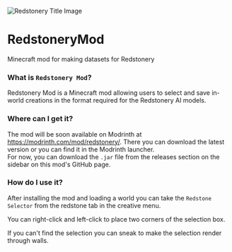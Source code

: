 ![Redstonery Title Image](https://cdn.modrinth.com/data/P9DbqD2L/images/77f3e9937561fdf957dc5bead8cd5ad070d54b02.png)
# RedstoneryMod
Minecraft mod for making datasets for Redstonery

### What is `Redstonery Mod`?

Redstonery Mod is a Minecraft mod allowing users to select and save in-world creations in the format required for the Redstonery AI models.

### Where can I get it?

The mod will be soon available on Modrinth at https://modrinth.com/mod/redstonery/. There you can download the latest version or you can find it in the Modrinth launcher.\
For now, you can download the `.jar` file from the releases section on the sidebar on this mod's GitHub page.

### How do I use it?

After installing the mod and loading a world you can take the `Redstone Selector` from the redstone tab in the creative menu.

You can right-click and left-click to place two corners of the selection box.

If you can't find the selection you can sneak to make the selection render through walls.
